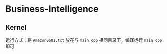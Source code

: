 # Business-Intelligence

## Kernel 
运行方式：将 `Amazon0601.txt` 放在与 `main.cpp` 相同目录下，编译运行 `main.cpp` 即可
